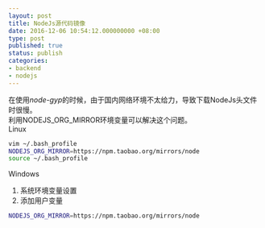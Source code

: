 ```yaml
---
layout: post
title: NodeJs源代码镜像
date: 2016-12-06 10:54:12.000000000 +08:00
type: post
published: true
status: publish
categories:
- backend
- nodejs
---
```

在使用*node-gyp*的时候，由于国内网络环境不太给力，导致下载NodeJs头文件时很慢。   
利用NODEJS_ORG_MIRROR环境变量可以解决这个问题。   
Linux

```bash
vim ~/.bash_profile
NODEJS_ORG_MIRROR=https://npm.taobao.org/mirrors/node
source ~/.bash_profile
```

Windows   
1. 系统环境变量设置   
2. 添加用户变量

```bash
NODEJS_ORG_MIRROR=https://npm.taobao.org/mirrors/node
```

